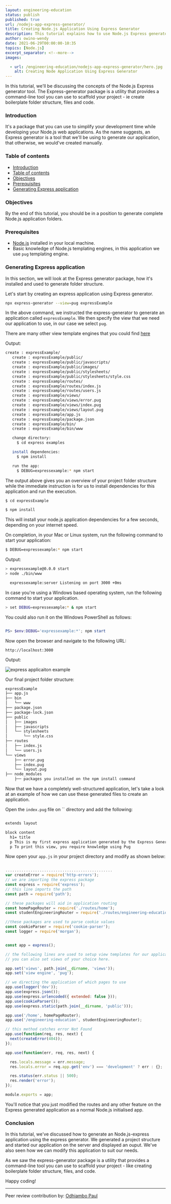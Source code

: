 ```yaml
---
layout: engineering-education
status: publish
published: true
url: /nodejs-app-express-generator/
title: Creating Node.js Application Using Express Generator 
description: This tutorial explains how to use Node.js Express generator tool to create a new express application. The Node.js Express generator tool is a package used to simplify development time while developing Node.js web applications.
author: owino-wendy
date: 2021-06-29T00:00:00-10:35
topics: [Node.js]
excerpt_separator: <!--more-->
images:

  - url: /engineering-education/nodejs-app-express-generator/hero.jpg
    alt: Creating Node Application Using Express Generator
---
```

In this tutorial, we'll be discussing the concepts of the Node.js Express generator tool. The Express-generator package is a utility that provides a command-line tool you can use to scaffold your project - ie create boilerplate folder structure, files and code. 
<!--more-->
### Introduction
It's a package that you can use to simplify your development time while developing your Node.js web applications. As the name suggests, an Express generator is a tool that we'll be using to generate our application, that otherwise, we would've created manually.

### Table of contents
- [Introduction](#introduction)
- [Table of contents](#table-of-contents)
- [Objectives](#objectives)
- [Prerequisites](#prerequisites)
- [Generating Express application](#generating-express-application)

### Objectives
By the end of this tutorial, you should be in a position to generate complete Node.js application folders.  

### Prerequisites
- [Node.js](https://nodejs.org/en/) installed in your local machine.
- Basic knowledge of Node.js templating engines, in this application we use `pug` templating engine.

### Generating Express application
In this section, we will look at the Express generator package, how it's installed and used to generate folder structure.  

Let's start by creating an express application using Express generator.  

```bash
npx express-generator --view=pug expressExample

```

In the above command, we instructed the express-generator to generate an application called `expressExample`. We then specify the view that we need our application to use, in our case we select `pug`. 

There are many other view template engines that you could find [here](https://expressjs.com/en/guide/using-template-engines.html)

Output:

```bash
create : expressExample/
   create : expressExample/public/
   create : expressExample/public/javascripts/
   create : expressExample/public/images/
   create : expressExample/public/stylesheets/
   create : expressExample/public/stylesheets/style.css
   create : expressExample/routes/
   create : expressExample/routes/index.js
   create : expressExample/routes/users.js
   create : expressExample/views/
   create : expressExample/views/error.pug
   create : expressExample/views/index.pug
   create : expressExample/views/layout.pug
   create : expressExample/app.js
   create : expressExample/package.json
   create : expressExample/bin/
   create : expressExample/bin/www

   change directory:
     $ cd express examples

   install dependencies:
     $ npm install

   run the app:
     $ DEBUG=expressexample:* npm start


```

The output above gives you an overview of your project folder structure while the immediate instruction is for us to install dependencies for this application and run the execution.

```bash
$ cd expressExample
```

```bash
$ npm install
```

This will install your node.js application dependencies for a few seconds, depending on your internet speed.  

On completion, in your Mac or Linux system, run the following command to start your application:  

```bash
$ DEBUG=expressexample:* npm start
```

Output:

```bash
> expressexample@0.0.0 start
> node ./bin/www

  expressexample:server Listening on port 3000 +0ms

```

In case you're using a Windows based operating system, run the following command to start your application.

```bash
> set DEBUG=expressexample:* & npm start
```

You could also run it on the Windows PowerShell as follows:  

```powershell

PS> $env:DEBUG='expressexample:*'; npm start
```

Now open the browser and navigate to the following URL:

```http
http://localhost:3000
```

Output:

![express applicaiton example](/engineering-education/nodejs-app-express-generator/home.png)

Our final project folder structure:  

```bash
expressExample
├── app.js
├── bin
│   └── www
├── package.json
├── package-lock.json
├── public
│   ├── images
│   ├── javascripts
│   └── stylesheets
│       └── style.css
├── routes
│   ├── index.js
│   └── users.js
└── views
    ├── error.pug
    ├── index.pug
    └── layout.pug
├── node_modules
    ├── packages you installed on the npm install command

```

Now that we have a completely well-structured application, let's take a look at an example of how we can use these generated files to create an application.

Open the `index.pug` file on `` directory and add the following:  

```html

extends layout

block content
  h1= title
  p This is my first express application generated by the Express Generator package
  p To print this view, you require knowledge using Pug

```

Now open your `app.js` in your project directory and modify as shown below:  

```js

...............................................
var createError = require('http-errors');
// we are importing the express package
const express = require('express');
// this line imports the path
const path = require('path');

// these packages will aid in application routing
const homePageRouter = require('./routes/home');
const studentEngineeringRouter = require('./routes/engineering-education');

//these packages are used to parse cookie values
const cookieParser = require('cookie-parser');
const logger = require('morgan');


const app = express();

// the following lines are used to setup view templates for our application
// you can also set views of your choice here.

app.set('views', path.join(__dirname, 'views'));
app.set('view engine', 'pug');

// we directing the application of which pages to use
app.use(logger('dev'));
app.use(express.json());
app.use(express.urlencoded({ extended: false }));
app.use(cookieParser());
app.use(express.static(path.join(__dirname, 'public')));

app.use('/home', homePageRouter);
app.use('/engineering-education', studentEngineeringRouter);

// this method catches error Not Found
app.use(function(req, res, next) {
  next(createError(404));
});

app.use(function(err, req, res, next) {

  res.locals.message = err.message;
  res.locals.error = req.app.get('env') === 'development' ? err : {};

  res.status(err.status || 500);
  res.render('error');
});

module.exports = app;


```

You'll notice that you just modified the routes and any other feature on the Express generated application as a normal Node.js initialised app.

### Conclusion
In this tutorial, we've discussed how to generate an Node.js-express application using the express generator. We generated a project structure and started our application on the server and displayed an ouput. We've also seen how we can modify this application to suit our needs.

As we saw the express-generator package is a utility that provides a command-line tool you can use to scaffold your project - like creating boilerplate folder structure, files, and code.

Happy coding!

---
Peer review contribution by: [Odhiambo Paul](/engineering-education/authors/odhiambo-paul/)
